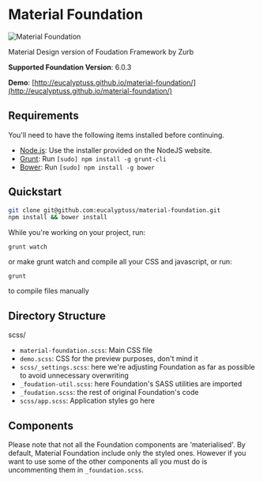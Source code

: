 Material Foundation
===================

![Material Foundation](https://github.com/eucalyptuss/material-foundation/raw/master/images/cover.png?raw=true)

Material Design version of Foudation Framework by Zurb

**Supported Foundation Version**: 6.0.3

**Demo**: [http://eucalyptuss.github.io/material-foundation/](http://eucalyptuss.github.io/material-foundation/)

## Requirements

You'll need to have the following items installed before continuing.

  * [Node.js](http://nodejs.org): Use the installer provided on the NodeJS website.
  * [Grunt](http://gruntjs.com/): Run `[sudo] npm install -g grunt-cli`
  * [Bower](http://bower.io): Run `[sudo] npm install -g bower`

## Quickstart

```bash
git clone git@github.com:eucalyptuss/material-foundation.git
npm install && bower install
```

While you're working on your project, run:

`grunt watch`

or make grunt watch and compile all your CSS and javascript, or run:

`grunt`

to compile files manually

## Directory Structure

scss/

  * `material-foundation.scss`: Main CSS file
  * `demo.scss`: CSS for the preview purposes, don't mind it
  * `scss/_settings.scss`: here we're adjusting Foundation as far as possible to avoid unnecessary overwriting
  * `_foudation-util.scss`: here Foundation's SASS utilities are imported
  * `_foudation.scss`: the rest of original Foundation's code
  * `scss/app.scss`: Application styles go here

## Components ##

Please note that not all the Foundation components are 'materialised'. By default, Material Foundation include only the styled ones. However if you want to use some of the other components all you must do is uncommenting them in `_foundation.scss`.
